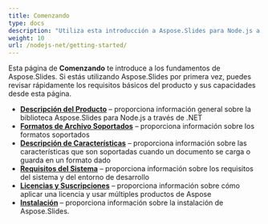 ```yaml
---
title: Comenzando
type: docs
description: "Utiliza esta introducción a Aspose.Slides para Node.js a través de los fundamentos de .NET para comenzar a reconocer el valor de Aspose.Slides para tu negocio."
weight: 10
url: /nodejs-net/getting-started/
---
```


Esta página de **Comenzando** te introduce a los fundamentos de Aspose.Slides. Si estás utilizando Aspose.Slides por primera vez, puedes revisar rápidamente los requisitos básicos del producto y sus capacidades desde esta página.

- [**Descripción del Producto**](/slides/nodejs-net/product-overview/) – proporciona información general sobre la biblioteca Aspose.Slides para Node.js a través de .NET
- [**Formatos de Archivo Soportados**](/slides/nodejs-net/supported-file-formats/) – proporciona información sobre los formatos soportados
- [**Descripción de Características**](/slides/nodejs-net/features-overview/) – proporciona información sobre las características que son soportadas cuando un documento se carga o guarda en un formato dado
- [**Requisitos del Sistema**](/slides/nodejs-net/system-requirements/) – proporciona información sobre los requisitos del sistema y del entorno de desarrollo
- [**Licencias y Suscripciones**](/slides/nodejs-net/licensing) – proporciona información sobre cómo aplicar una licencia y usar múltiples productos de Aspose
- [**Instalación**](/slides/nodejs-net/installation/) – proporciona información sobre la instalación de Aspose.Slides.